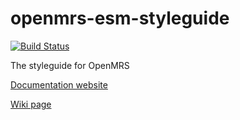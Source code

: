 # openmrs-esm-styleguide
[![Build Status](https://travis-ci.org/openmrs/openmrs-esm-styleguide.svg?branch=master)](https://travis-ci.org/openmrs/openmrs-esm-styleguide)

The styleguide for OpenMRS

[Documentation website](http://styleguide.openmrs.org/?path=/story/openmrs-styleguide--buttons)

[Wiki page](https://wiki.openmrs.org/display/projects/openmrs-esm-styleguide)
